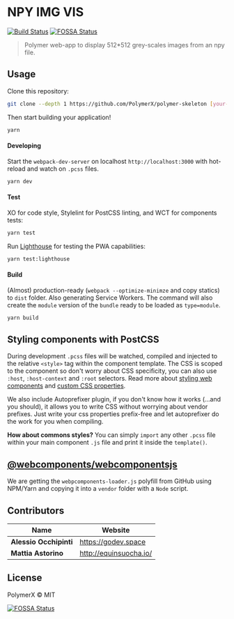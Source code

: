# NPY IMG VIS

[![Build Status](https://travis-ci.org/sarlam/npy-npy-img-vis.svg?style=flat-square&branch=master)](https://travis-ci.org/sarlam/npy-img-vis)
[![FOSSA Status](https://app.fossa.io/api/projects/git%2Bgithub.com%2Fsarlam%2Fnpy-img-vis.svg?type=shield)](https://app.fossa.io/projects/git%2Bgithub.com%2Fsarlam%2Fnpy-img-vis?ref=badge_shield)

> Polymer web-app to display 512*512 grey-scales images from an npy file.

## Usage

Clone this repository:

```bash
git clone --depth 1 https://github.com/PolymerX/polymer-skeleton [your-app-name]
```

Then start building your application!

```bash
yarn
```

#### Developing

Start the `webpack-dev-server` on localhost `http://localhost:3000` with hot-reload and watch on `.pcss` files.

```bash
yarn dev
```

#### Test

XO for code style, Stylelint for PostCSS linting, and WCT for components tests:

```bash
yarn test
```

Run [Lighthouse](https://github.com/GoogleChrome/lighthouse) for testing the PWA capabilities:

```bash
yarn test:lighthouse
```

#### Build

(Almost) production-ready (`webpack --optimize-minimze` and copy statics) to `dist` folder. Also generating Service Workers. The command will also create the `module` version of the `bundle` ready to be loaded as `type=module`.

```bash
yarn build
```


## Styling components with PostCSS

During development `.pcss` files will be watched, compiled and injected to the relative `<style>` tag within the component template. The CSS is scoped to the component so don't worry about CSS specificity, you can also use `:host`, `:host-context` and `:root` selectors. Read more about [styling web components](https://www.polymer-project.org/2.0/docs/devguide/style-shadow-dom) and [custom CSS properties](https://www.polymer-project.org/2.0/docs/devguide/custom-css-properties).

We also include Autoprefixer plugin, if you don't know how it works (...and you should), it allows you to write CSS without worrying about vendor prefixes. Just write your css properties prefix-free and let autoprefixer do the work for you when compiling.

**How about commons styles?**
You can simply `import` any other `.pcss` file within your main component `.js` file and print it inside the `template()`.


## [**@webcomponents/webcomponentsjs**](https://github.com/webcomponents/webcomponentsjs)

We are getting the `webpcomponents-loader.js` polyfill from GitHub using NPM/Yarn and copying it into a `vendor` folder with a `Node` script.


## Contributors

| Name                      | Website                  |
| ------------------------- | ------------------------ |
| **Alessio Occhipinti**    | <https://godev.space>    |
| **Mattia Astorino**       | <http://equinsuocha.io/> |


## License

PolymerX © MIT


[![FOSSA Status](https://app.fossa.io/api/projects/git%2Bgithub.com%2Fsarlam%2Fnpy-img-vis.svg?type=large)](https://app.fossa.io/projects/git%2Bgithub.com%2Fsarlam%2Fnpy-img-vis?ref=badge_large)